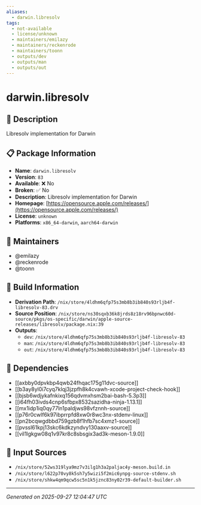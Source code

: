 ```yaml
---
aliases:
  - darwin.libresolv
tags:
  - not-available
  - license/unknown
  - maintainers/emilazy
  - maintainers/reckenrode
  - maintainers/toonn
  - outputs/dev
  - outputs/man
  - outputs/out
---
```


# darwin.libresolv

## 📝 Description

Libresolv implementation for Darwin

## 📋 Package Information

- **Name**: `darwin.libresolv`
- **Version**: `83`
- **Available**: ❌ No
- **Broken**: ✅ No
- **Description**: Libresolv implementation for Darwin
- **Homepage**: [https://opensource.apple.com/releases/](https://opensource.apple.com/releases/)
- **License**: `unknown`
- **Platforms**: `x86_64-darwin`, `aarch64-darwin`
## 👥 Maintainers

- @emilazy
- @reckenrode
- @toonn


## 🔧 Build Information

- **Derivation Path**: `/nix/store/4ldhm6qfp75s3mb8b3ib840s93rljb4f-libresolv-83.drv`
- **Source Position**: `/nix/store/ns30sqxb36k8jrds8z18rv96bpnwc60d-source/pkgs/os-specific/darwin/apple-source-releases/libresolv/package.nix:39`
- **Outputs**:
  - `dev`:  `/nix/store/4ldhm6qfp75s3mb8b3ib840s93rljb4f-libresolv-83`
  - `man`:  `/nix/store/4ldhm6qfp75s3mb8b3ib840s93rljb4f-libresolv-83`
  - `out`:  `/nix/store/4ldhm6qfp75s3mb8b3ib840s93rljb4f-libresolv-83`

## 🔗 Dependencies

- [[axbby0dpvkbp4qwb24fhqac175g11dvc-source]]
- [[b3ay8yl0i7cyq7klqj3jzpfh8k4cvawh-xcode-project-check-hook]]
- [[bjsb6wdjykafnkixq156qdvmxhsm2bai-bash-5.3p3]]
- [[i64fh03ivds4cnp6sfbpx8532sazidha-ninja-1.13.1]]
- [[mx1idp1iq0qy77ln1paldjws98vfznnh-source]]
- [[p76r0cwlf6k97ibprrpfd8xw0r8wc3nx-stdenv-linux]]
- [[pn2bcqwgdbbd759gzb8f1hfb7sc4xmz1-source]]
- [[pvssl61kpj13skc6kdkzyndvy130aaxv-source]]
- [[vil1lgkgw08q1v97kr8c8sbsgix3ad3k-meson-1.9.0]]

## 📁 Input Sources

- `/nix/store/52ws319lya9mz7v3ilg1h3a2paljac4y-meson.build.in`
- `/nix/store/l622p70vy8k5sh7y5wizi5f2mic6ynpg-source-stdenv.sh`
- `/nix/store/shkw4qm9qcw5sc5n1k5jznc83ny02r39-default-builder.sh`

---
*Generated on 2025-09-27 12:04:47 UTC*
